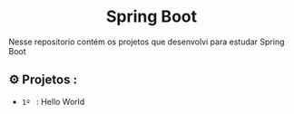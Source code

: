 <h1 align="center"> Spring Boot </h1>
Nesse repositorio contém os projetos que desenvolvi para estudar Spring Boot

## :gear: Projetos :
- `1º ` : Hello World
